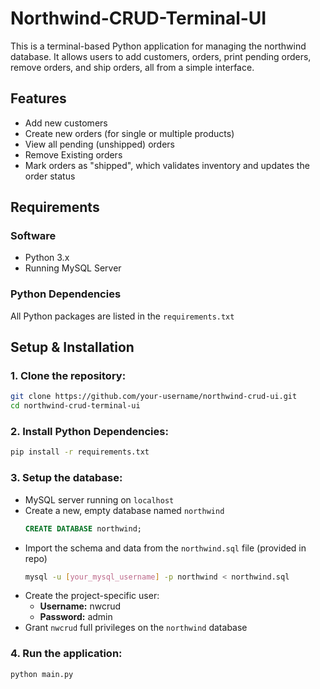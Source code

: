 # Northwind-CRUD-Terminal-UI
This is a terminal-based Python application for managing the northwind database. It allows users to add customers, orders, print pending orders, remove orders, and ship orders, all from a simple interface.

## Features  
* Add new customers
* Create new orders (for single or multiple products)  
* View all pending (unshipped) orders  
* Remove Existing orders  
* Mark orders as "shipped", which validates inventory and updates the order status  

## Requirements    
### Software  
* Python 3.x  
* Running MySQL Server  
### Python Dependencies 
All Python packages are listed in the `requirements.txt`

## Setup & Installation
### 1. Clone the repository:  
```bash 
git clone https://github.com/your-username/northwind-crud-ui.git
cd northwind-crud-terminal-ui
```
### 2. Install Python Dependencies:
  ```bash
  pip install -r requirements.txt
  ```
### 3. Setup the database:
* MySQL server running on `localhost`
* Create a new, empty database named `northwind`
  ```sql
  CREATE DATABASE northwind;
  ```
* Import the schema and data from the `northwind.sql` file (provided in repo)
  ```bash
  mysql -u [your_mysql_username] -p northwind < northwind.sql
  ```
* Create the project-specific user:  
  * **Username:** nwcrud
  * **Password:** admin
* Grant `nwcrud` full privileges on the `northwind` database
### 4. Run the application:
  ```bash
  python main.py
  ```
